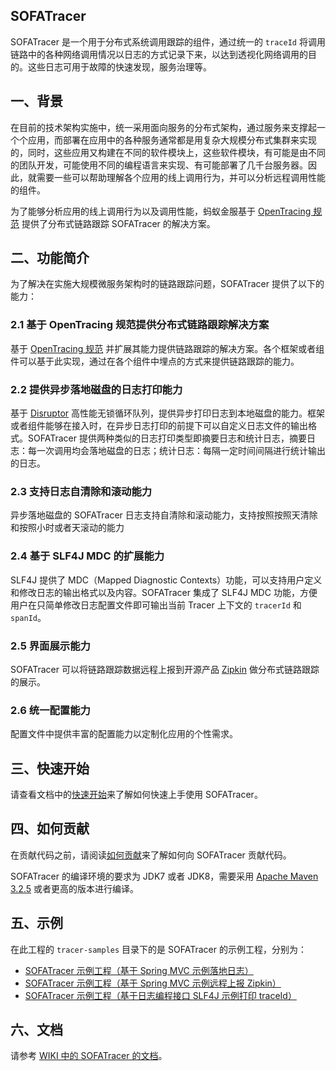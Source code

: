 ## SOFATracer

SOFATracer 是一个用于分布式系统调用跟踪的组件，通过统一的 `traceId` 将调用链路中的各种网络调用情况以日志的方式记录下来，以达到透视化网络调用的目的。这些日志可用于故障的快速发现，服务治理等。

## 一、背景

在目前的技术架构实施中，统一采用面向服务的分布式架构，通过服务来支撑起一个个应用，而部署在应用中的各种服务通常都是用复杂大规模分布式集群来实现的，同时，这些应用又构建在不同的软件模块上，这些软件模块，有可能是由不同的团队开发，可能使用不同的编程语言来实现、有可能部署了几千台服务器。因此，就需要一些可以帮助理解各个应用的线上调用行为，并可以分析远程调用性能的组件。

为了能够分析应用的线上调用行为以及调用性能，蚂蚁金服基于 [OpenTracing 规范](http://opentracing.io/documentation/pages/spec.html) 提供了分布式链路跟踪 SOFATracer 的解决方案。

## 二、功能简介

为了解决在实施大规模微服务架构时的链路跟踪问题，SOFATracer 提供了以下的能力：

### 2.1 基于 OpenTracing 规范提供分布式链路跟踪解决方案

基于 [OpenTracing 规范](http://opentracing.io/documentation/pages/spec.html) 并扩展其能力提供链路跟踪的解决方案。各个框架或者组件可以基于此实现，通过在各个组件中埋点的方式来提供链路跟踪的能力。

### 2.2 提供异步落地磁盘的日志打印能力

基于 [Disruptor](https://github.com/LMAX-Exchange/disruptor) 高性能无锁循环队列，提供异步打印日志到本地磁盘的能力。框架或者组件能够在接入时，在异步日志打印的前提下可以自定义日志文件的输出格式。SOFATracer 提供两种类似的日志打印类型即摘要日志和统计日志，摘要日志：每一次调用均会落地磁盘的日志；统计日志：每隔一定时间间隔进行统计输出的日志。

### 2.3 支持日志自清除和滚动能力

异步落地磁盘的 SOFATracer 日志支持自清除和滚动能力，支持按照按照天清除和按照小时或者天滚动的能力

### 2.4 基于 SLF4J MDC 的扩展能力

SLF4J 提供了 MDC（Mapped Diagnostic Contexts）功能，可以支持用户定义和修改日志的输出格式以及内容。SOFATracer 集成了 SLF4J MDC 功能，方便用户在只简单修改日志配置文件即可输出当前 Tracer 上下文的 `tracerId` 和 `spanId`。

### 2.5 界面展示能力

SOFATracer 可以将链路跟踪数据远程上报到开源产品 [Zipkin](https://zipkin.io/) 做分布式链路跟踪的展示。

### 2.6 统一配置能力

配置文件中提供丰富的配置能力以定制化应用的个性需求。

## 三、快速开始

请查看文档中的[快速开始](https://github.com/alipay/sofa-tracer/wiki/QuickStart)来了解如何快速上手使用 SOFATracer。

## 四、如何贡献

在贡献代码之前，请阅读[如何贡献](./CONTRIBUTING.md)来了解如何向 SOFATracer 贡献代码。

SOFATracer 的编译环境的要求为 JDK7 或者 JDK8，需要采用 [Apache Maven 3.2.5](https://archive.apache.org/dist/maven/maven-3/3.2.5/binaries/) 或者更高的版本进行编译。

## 五、示例

在此工程的 `tracer-samples` 目录下的是 SOFATracer 的示例工程，分别为：

* [SOFATracer 示例工程（基于 Spring MVC 示例落地日志）](./tracer-samples/tracer-sample-with-springmvc)
* [SOFATracer 示例工程（基于 Spring MVC 示例远程上报 Zipkin）](./tracer-samples/tracer-sample-with-zipkin)
* [SOFATracer 示例工程（基于日志编程接口 SLF4J 示例打印 traceId）](./tracer-samples/tracer-sample-with-slf4j)
 
## 六、文档

请参考 [WIKI 中的 SOFATracer 的文档](https://github.com/alipay/sofa-tracer/wiki)。



